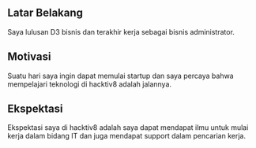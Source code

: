 [//]: # (Ceritakan sedikit tentang latar belakangmu seperti pendidikan terakhir atau pekerjaan sebelumnya)
## Latar Belakang
Saya lulusan D3 bisnis dan terakhir kerja sebagai bisnis administrator.

[//]: # (Motivasi apa yang mendorongmu untuk ikut program coding bootcamp di Hacktiv8?)
## Motivasi
Suatu hari saya ingin dapat memulai startup dan saya percaya bahwa mempelajari teknologi di hacktiv8 adalah jalannya.

[//]: # (Beri tahu kami, apa yang ingin kamu dapatkan di Hacktiv8 dan apa yang ingin kamu capai setelah lulus dari sini?)
## Ekspektasi
Ekspektasi saya di hacktiv8 adalah saya dapat mendapat ilmu untuk mulai kerja dalam bidang IT dan juga mendapat support dalam pencarian kerja.

[//]: # (Apakah ada hal lain yang ingin disampaikan? Bila ada, kamu bebas untuk menuliskannya)
